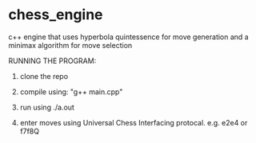 # chess_engine
c++ engine that uses hyperbola quintessence for move generation and a minimax algorithm for move selection

RUNNING THE PROGRAM:

1. clone the repo

2. compile using: "g++ main.cpp"

3. run using ./a.out

4. enter moves using Universal Chess Interfacing protocal. e.g. e2e4 or f7f8Q
